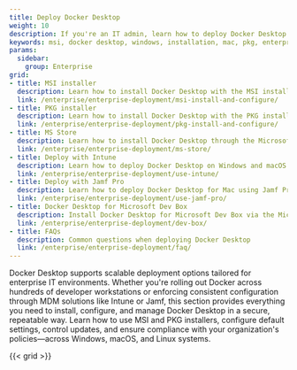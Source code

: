 ```yaml
---
title: Deploy Docker Desktop 
weight: 10
description: If you're an IT admin, learn how to deploy Docker Desktop at scale
keywords: msi, docker desktop, windows, installation, mac, pkg, enterprise 
params:
  sidebar:
    group: Enterprise
grid:
- title: MSI installer
  description: Learn how to install Docker Desktop with the MSI installer.
  link: /enterprise/enterprise-deployment/msi-install-and-configure/
- title: PKG installer
  description: Learn how to install Docker Desktop with the PKG installer.
  link: /enterprise/enterprise-deployment/pkg-install-and-configure/
- title: MS Store
  description: Learn how to install Docker Desktop through the Microsoft Store.
  link: /enterprise/enterprise-deployment/ms-store/
- title: Deploy with Intune
  description: Learn how to deploy Docker Desktop on Windows and macOS devices using Microsoft Intune.
  link: /enterprise/enterprise-deployment/use-intune/
- title: Deploy with Jamf Pro
  description: Learn how to deploy Docker Desktop for Mac using Jamf Pro
  link: /enterprise/enterprise-deployment/use-jamf-pro/
- title: Docker Desktop for Microsoft Dev Box
  description: Install Docker Desktop for Microsoft Dev Box via the Microsoft Azure Marketlplace
  link: /enterprise/enterprise-deployment/dev-box/
- title: FAQs
  description: Common questions when deploying Docker Desktop 
  link: /enterprise/enterprise-deployment/faq/
---
```


Docker Desktop supports scalable deployment options tailored for enterprise IT environments. Whether you're rolling out Docker across hundreds of developer workstations or enforcing consistent configuration through MDM solutions like Intune or Jamf, this section provides everything you need to install, configure, and manage Docker Desktop in a secure, repeatable way. Learn how to use MSI and PKG installers, configure default settings, control updates, and ensure compliance with your organization's policies—across Windows, macOS, and Linux systems.

{{< grid >}}